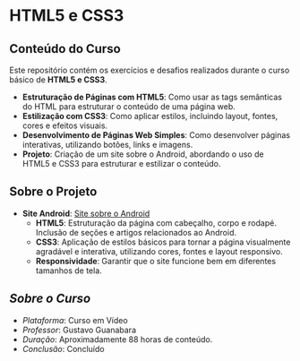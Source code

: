 # **HTML5 e CSS3** 

## **Conteúdo do Curso**  
Este repositório contém os exercícios e desafios realizados durante o curso básico de **HTML5 e CSS3**.

- **Estruturação de Páginas com HTML5**: Como usar as tags semânticas do HTML para estruturar o conteúdo de uma página web.
- **Estilização com CSS3**: Como aplicar estilos, incluindo layout, fontes, cores e efeitos visuais.
- **Desenvolvimento de Páginas Web Simples**: Como desenvolver páginas interativas, utilizando botões, links e imagens.
- **Projeto**: Criação de um site sobre o Android, abordando o uso de HTML5 e CSS3 para estruturar e estilizar o conteúdo.

## **Sobre o Projeto**  
- **Site Android**: <a href="https://marcosrenegit.github.io/html-css-fundamentals/Desafios/d010/revisao" target="_blank"> Site sobre o Android</a>
  - **HTML5**: Estruturação da página com cabeçalho, corpo e rodapé. Inclusão de seções e artigos relacionados ao Android.
  - **CSS3**: Aplicação de estilos básicos para tornar a página visualmente agradável e interativa, utilizando cores, fontes e layout responsivo.
  - **Responsividade**: Garantir que o site funcione bem em diferentes tamanhos de tela.

## *Sobre o Curso*  
- *Plataforma*: Curso em Vídeo  
- *Professor*: Gustavo Guanabara  
- *Duração*: Aproximadamente 88 horas de conteúdo.
- *Conclusão*: Concluído
